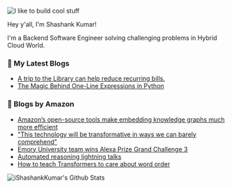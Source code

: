 ![I like to build cool stuff](https://res.cloudinary.com/dt8g3rhcy/image/upload/v1595929574/i_like_to_build_cool_shit._1_nzbwjh.png)

Hey y'all, I'm Shashank Kumar! 

I'm a Backend Software Engineer solving challenging problems in Hybrid Cloud World.

### 📕 My Latest Blogs
<!-- BLOG-POST-LIST:START -->
- [A trip to the Library can help reduce recurring bills.](https://medium.com/swlh/a-trip-to-the-library-can-help-reduce-recurring-bills-23bca495cdf5?source=rss-d24dda280d5f------2)
- [The Magic Behind One-Line Expressions in Python](https://medium.com/swlh/the-magic-behind-one-line-expressions-in-python-816c10180c5c?source=rss-d24dda280d5f------2)
<!-- BLOG-POST-LIST:END -->

### 📕 Blogs by Amazon
<!-- AMAZON-BLOG-POST-LIST:START -->
- [Amazon’s open-source tools make embedding knowledge graphs much more efficient](https://www.amazon.science/blog/amazons-open-source-tools-make-embedding-knowledge-graphs-much-more-efficient)
- ["This technology will be transformative in ways we can barely comprehend"](https://www.amazon.science/latest-news/alexa-prize-interviews)
- [Emory University team wins Alexa Prize Grand Challenge 3](https://www.amazon.science/latest-news/amazon-announces-2020-alexa-prize-winner-emory-university)
- [Automated reasoning lightning talks](https://www.amazon.science/videos-webinars/automated-reasoning-lightning-talks)
- [How to teach Transformers to care about word order](https://www.amazon.science/blog/how-to-teach-transformers-to-care-about-word-order)
<!-- AMAZON-BLOG-POST-LIST:END -->



<img align="center" alt="iShashankKumar's Github Stats" src="https://github-readme-stats.vercel.app/api?username=ishashankkumar&show_icons=true&hide_border=true" />
